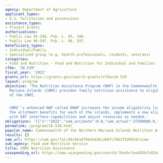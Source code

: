 ```yaml
---
agency: Department of Agriculture
applicant_types:
- U.S. Territories and possessions
assistance_types:
- Project Grants
authorizations:
- Public Law 95-348. Pub. L. 95, 348.
- Public Law 96-597. Pub. L. 96, 597.
beneficiary_types:
- Individual/Family
- Specialized group (e.g. health professionals, students, veterans)
categories:
- Food and Nutrition - Food and Nutrition for Individual and Families
cfda: '10.539'
fiscal_year: '2022'
grants_url: https://grants.gov/search-grants?cfda=10.539
layout: program
objective: 'The Nutrition Assistance Program (NAP) in the Commonwealth of the Northern
  Mariana Islands (CNMI) provides family nutrition assistance to eligible residents
  of the CNMI.


  CNMI''s enhanced NAP called ENAP increases the income eligibility limits, increases
  the allotment benefits for each of the islands, implements a new eligibility system
  with EBT interface capabilities and adjust resources as needed.'
obligations: '[{"x":"2022","sam_estimate":0.0,"sam_actual":37500000.0,"usa_spending_actual":37484643.0},{"x":"2023","sam_estimate":56500000.0,"sam_actual":0.0,"usa_spending_actual":56500000.0},{"x":"2024","sam_estimate":34000000.0,"sam_actual":0.0,"usa_spending_actual":8500000.0}]'
permalink: /program/10.539.html
popular_name: Commonwealth of the Northern Mariana Islands Nutrition Assistance Program
results: []
sam_url: https://sam.gov/fal/d4c6b1d795e5426ca60fc7662f920934/view
sub-agency: Food and Nutrition Service
title: CNMI Nutrition Assistance
usaspending_url: https://www.usaspending.gov/search/?hash=7ea493bfc924d8c1d87464c79624655a
---
```

